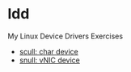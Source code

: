 # ldd

My Linux Device Drivers Exercises

- [scull: char device](scull)
- [snull: vNIC device](snull)
